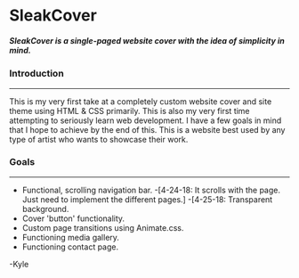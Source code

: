 # SleakCover

##### **SleakCover is a single-paged website cover with the idea of simplicity in mind.**

### Introduction

------------

This is my very first take at a completely custom website cover and site theme using HTML & CSS primarily. This is also my very first time attempting to seriously learn web development. I have a few goals in mind that I hope to achieve by the end of this. This is a website best used by any type of artist who wants to showcase their work.

### Goals

------------
- Functional, scrolling navigation bar. 
  -[4-24-18: It scrolls with the page. Just need to implement the different pages.]
  -[4-25-18: Transparent background.
- Cover 'button' functionality.
- Custom page transitions using Animate.css.
- Functioning media gallery.
- Functioning contact page.


-Kyle
